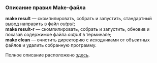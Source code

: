 ### Описание правил Make-файла

**make result** — скомпилировать, собрать и запустить, стандартный вывод направить в файл _output_;<br>
**make result-r** — скомпилировать, собрать и запустить, обновив и показав содержимое файла _output_ в терминале;<br>
**make clean** — очистить директорию с исходниками от объектных файлов и удалить собранную программу.<br>

Полное описание расположено [здесь](https://github.com/Paveloom/B1/wiki/%D0%9F%D1%80%D0%B0%D0%B2%D0%B8%D0%BB%D0%B0).